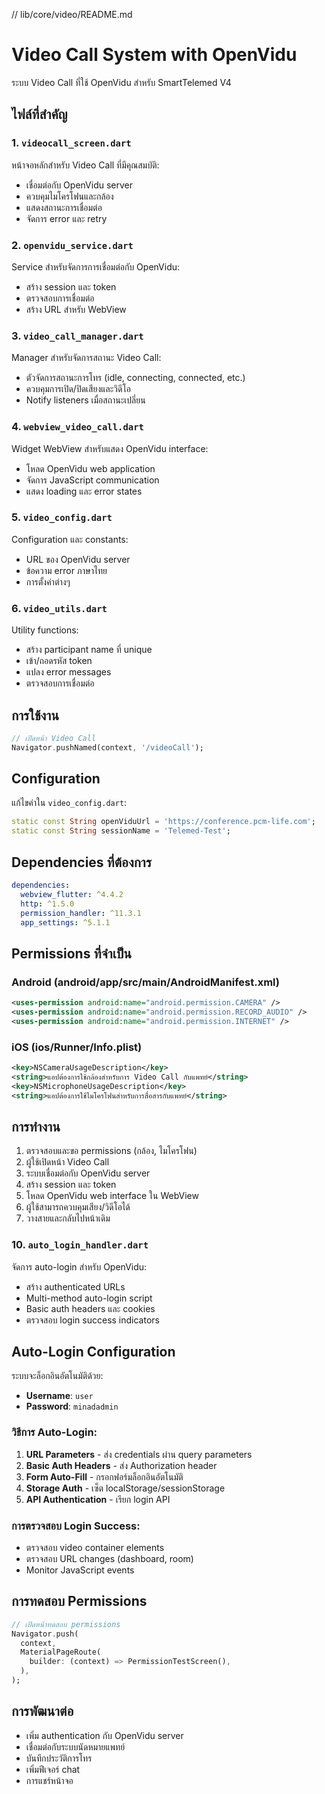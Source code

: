 // lib/core/video/README.md

# Video Call System with OpenVidu

ระบบ Video Call ที่ใช้ OpenVidu สำหรับ SmartTelemed V4

## ไฟล์ที่สำคัญ

### 1. `videocall_screen.dart`

หน้าจอหลักสำหรับ Video Call ที่มีคุณสมบัติ:

- เชื่อมต่อกับ OpenVidu server
- ควบคุมไมโครโฟนและกล้อง
- แสดงสถานะการเชื่อมต่อ
- จัดการ error และ retry

### 2. `openvidu_service.dart`

Service สำหรับจัดการการเชื่อมต่อกับ OpenVidu:

- สร้าง session และ token
- ตรวจสอบการเชื่อมต่อ
- สร้าง URL สำหรับ WebView

### 3. `video_call_manager.dart`

Manager สำหรับจัดการสถานะ Video Call:

- ตัวจัดการสถานะการโทร (idle, connecting, connected, etc.)
- ควบคุมการเปิด/ปิดเสียงและวิดีโอ
- Notify listeners เมื่อสถานะเปลี่ยน

### 4. `webview_video_call.dart`

Widget WebView สำหรับแสดง OpenVidu interface:

- โหลด OpenVidu web application
- จัดการ JavaScript communication
- แสดง loading และ error states

### 5. `video_config.dart`

Configuration และ constants:

- URL ของ OpenVidu server
- ข้อความ error ภาษาไทย
- การตั้งค่าต่างๆ

### 6. `video_utils.dart`

Utility functions:

- สร้าง participant name ที่ unique
- เข้า/ถอดรหัส token
- แปลง error messages
- ตรวจสอบการเชื่อมต่อ

## การใช้งาน

```dart
// เปิดหน้า Video Call
Navigator.pushNamed(context, '/videoCall');
```

## Configuration

แก้ไขค่าใน `video_config.dart`:

```dart
static const String openViduUrl = 'https://conference.pcm-life.com';
static const String sessionName = 'Telemed-Test';
```

## Dependencies ที่ต้องการ

```yaml
dependencies:
  webview_flutter: ^4.4.2
  http: ^1.5.0
  permission_handler: ^11.3.1
  app_settings: ^5.1.1
```

## Permissions ที่จำเป็น

### Android (android/app/src/main/AndroidManifest.xml)

```xml
<uses-permission android:name="android.permission.CAMERA" />
<uses-permission android:name="android.permission.RECORD_AUDIO" />
<uses-permission android:name="android.permission.INTERNET" />
```

### iOS (ios/Runner/Info.plist)

```xml
<key>NSCameraUsageDescription</key>
<string>แอปต้องการใช้กล้องสำหรับการ Video Call กับแพทย์</string>
<key>NSMicrophoneUsageDescription</key>
<string>แอปต้องการใช้ไมโครโฟนสำหรับการสื่อสารกับแพทย์</string>
```

## การทำงาน

1. ตรวจสอบและขอ permissions (กล้อง, ไมโครโฟน)
2. ผู้ใช้เปิดหน้า Video Call
3. ระบบเชื่อมต่อกับ OpenVidu server
4. สร้าง session และ token
5. โหลด OpenVidu web interface ใน WebView
6. ผู้ใช้สามารถควบคุมเสียง/วิดีโอได้
7. วางสายและกลับไปหน้าเดิม

### 10. `auto_login_handler.dart`

จัดการ auto-login สำหรับ OpenVidu:

- สร้าง authenticated URLs
- Multi-method auto-login script
- Basic auth headers และ cookies
- ตรวจสอบ login success indicators

## Auto-Login Configuration

ระบบจะล็อกอินอัตโนมัติด้วย:

- **Username**: `user`
- **Password**: `minadadmin`

### วิธีการ Auto-Login:

1. **URL Parameters** - ส่ง credentials ผ่าน query parameters
2. **Basic Auth Headers** - ส่ง Authorization header
3. **Form Auto-Fill** - กรอกฟอร์มล็อกอินอัตโนมัติ
4. **Storage Auth** - เซ็ต localStorage/sessionStorage
5. **API Authentication** - เรียก login API

### การตรวจสอบ Login Success:

- ตรวจสอบ video container elements
- ตรวจสอบ URL changes (dashboard, room)
- Monitor JavaScript events

## การทดสอบ Permissions

```dart
// เปิดหน้าทดสอบ permissions
Navigator.push(
  context,
  MaterialPageRoute(
    builder: (context) => PermissionTestScreen(),
  ),
);
```

## การพัฒนาต่อ

- เพิ่ม authentication กับ OpenVidu server
- เชื่อมต่อกับระบบนัดหมายแพทย์
- บันทึกประวัติการโทร
- เพิ่มฟีเจอร์ chat
- การแชร์หน้าจอ
